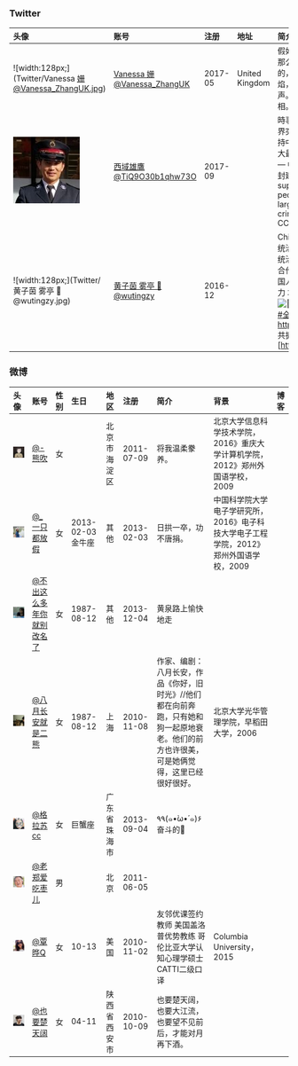 ### Twitter

| **头像**                                                | **账号**                                                     | **注册** | **地址**       | **简介**                                                     | **网站**                                                     |
| :------------------------------------------------------ | :----------------------------------------------------------- | :------- | :------------- | :----------------------------------------------------------- | :----------------------------------------------------------- |
| ![width:128px;](Twitter/Vanessa 姗@Vanessa_ZhangUK.jpg) | [Vanessa 姗@Vanessa_ZhangUK](https://twitter.com/Vanessa_ZhangUK) | 2017-05  | United Kingdom | 假如这个世界堕入黑暗，那么，吹灭最后一盏灯的，不是坏人的嚣张气焰，而是好人的忍气吞声。和大家一起，传播真相。 |                                                              |
| ![width:128px;](Twitter/西域雄鷹@TiQ9O30b1qhw73O.jpg)   | [西域雄鷹@TiQ9O30b1qhw73O](https://twitter.com/TiQ9O30b1qhw73O) | 2017-09  |                | 時事政治，分享國內及世界突發新聞與時評 強力支持中國民眾，剷除國內最大最惡的黑社會犯罪團伙 — 中國共產黨，推翻習共封建兲朝！ Strongly support the Chinese people and eradicate the largest and worst criminal gang as the CCP |                                                              |
| ![width:128px;](Twitter/黄子茵 雾亭 🗽@wutingzy.jpg)     | [黄子茵 雾亭 🗽@wutingzy](https://twitter.com/wutingzy)       | 2016-12  |                | China Issues ![💥](https://abs.twimg.com/emoji/v2/72x72/1f4a5.png)三种罪 统治别人 接受统治 和帮助统治 ![💥](https://abs.twimg.com/emoji/v2/72x72/1f4a5.png)对统治者三不 不合作 不承认 不上当 ![🌈](https://abs.twimg.com/emoji/v2/72x72/1f308.png)中国人的事情 只有中国人努力 才有希望 自救者得救 ![🌊](https://abs.twimg.com/emoji/v2/72x72/1f30a.png)团结或死亡 [#全民共振](https://twitter.com/hashtag/%E5%85%A8%E6%B0%91%E5%85%B1%E6%8C%AF?src=hash) [#全民立约](https://twitter.com/hashtag/%E5%85%A8%E6%B0%91%E7%AB%8B%E7%BA%A6?src=hash) 共振交流群 [https://t.me/QMGZ2019 ](https://t.co/lBtPGl6yrv) 共振电报频道 [https://t.me/QMGZ2018 | [雾亭黄子茵 - YouTube](https://www.youtube.com/channel/UCFjKZM-6dADQG1CXNjzac2A) |

### 微博

| **头像**                                             | **账号**                                                     | **性别** | **生日**          | **地区**     | **注册**   | **简介**                                                     | **背景**                                                     | **博客** |
| :--------------------------------------------------- | :----------------------------------------------------------- | :------- | :---------------- | :----------- | :--------- | :----------------------------------------------------------- | :----------------------------------------------------------- | :------- |
| ![width:128px;](Weibo/@-熊吹.jpg)                    | [@-熊吹](https://weibo.com/p/1005051292292547/)              | 女       |                   | 北京市海淀区 | 2011-07-09 | 将我温柔豢养。                                               | 北京大学信息科学技术学院，2016》重庆大学计算机学院，2012》郑州外国语学校，2009 |          |
| ![width:128px;](Weibo/@_一只都放假.jpg)              | [@_一只都放假](https://weibo.com/p/1005051256810972/)        | 女       | 2013-02-03 金牛座 | 其他         | 2013-02-03 | 日拱一卒，功不唐捐。                                         | 中国科学院大学电子学研究所，2016》电子科技大学电子工程学院，2012》郑州外国语学校，2009 |          |
| ![width:128px;](Weibo/@不出这么多年你就别改名了.jpg) | [@不出这么多年你就别改名了](https://weibo.com/p/1005053918318566/) | 女       | 1987-08-12        | 其他         | 2013-12-04 | 黄泉路上愉快地走                                             |                                                              |          |
| ![width:128px;](Weibo/@八月长安就是二熊.jpg)         | [@八月长安就是二熊](https://weibo.com/p/1035051739998217/)   | 女       | 1987-08-12        | 上海         | 2010-11-08 | 作家、编剧：八月长安，作品《你好，旧时光》//他们都在向前奔跑，只有她和狗一起原地衰老。他们的前方也许很美，可是她俩觉得，这里已经很好很好。 | 北京大学光华管理学院，早稻田大学，2006                       |          |
| ![width:128px;](Weibo/@格拉苏cc.jpg)                 | [@格拉苏cc](https://weibo.com/p/1005053770014175/)           | 女       | 巨蟹座            | 广东省珠海市 | 2013-09-04 | ٩۹(๑•̀ω•́ ๑)۶奋斗的🐰                                           |                                                              |          |
| ![width:128px;](Weibo/@老郑爱吃枣儿.jpg)             | [@老郑爱吃枣儿](https://weibo.com/p/1005052162732201/)       | 男       |                   | 北京         | 2011-06-05 |                                                              |                                                              |          |
| ![width:128px;](Weibo/@覃晔Q.jpg)                    | [@覃晔Q](https://weibo.com/p/1005051845023791/)              | 女       | 10-13             | 美国         | 2010-11-02 | 友邻优课签约教师 美国盖洛普优势教练 哥伦比亚大学认知心理学硕士 CATTI二级口译 | Columbia University，2015                                    |          |
| ![width：128px;](Weibo/@也要楚天阔.jpg)              | [@也要楚天阔](https://weibo.com/p/1005051267831823/)         | 女       | 04-11             | 陕西省西安市 | 2010-10-09 | 也要楚天阔，也要大江流，也要望不见前后，才能对月再下酒。     |                                                              |          |
